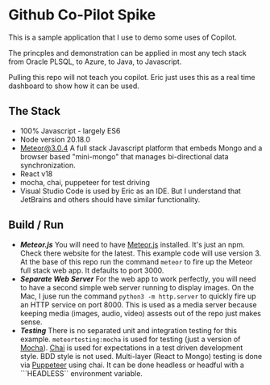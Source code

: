 # Github Co-Pilot Spike

This is a sample application that I use to demo some uses of Copilot.

The princples and demonstration can be applied in most any tech stack from Oracle PLSQL, to Azure, to Java, to Javascript.

Pulling this repo will not teach you copilot. Eric just uses this as a real time dashboard to show how it can be used.

## The Stack
- 100% Javascript - largely ES6
- Node version 20.18.0
- [Meteor@3.0.4](https://v3-docs.meteor.com/) A full stack Javascript platform that embeds Mongo and a browser based "mini-mongo" that manages bi-directional data synchronization.
- React v18
- mocha, chai, puppeteer for test driving
- Visual Studio Code is used by Eric as an IDE. But I understand that JetBrains and others should have similar functionality.


## Build / Run
- ***Meteor.js*** You will need to have [Meteor.js](https://v3-docs.meteor.com/) installed. It's just an npm. Check there website for the latest. This example code will use version 3. At the base of this repo run the command ```meteor``` to fire up the Meteor full stack web app. It defaults to port 3000.
- ***Separate Web Server*** For the web app to work perfectly, you will need to have a second simple web server running to display images. On the Mac, I juse run the command ```python3 -m http.server``` to quickly fire up an HTTP service on port 8000. This is used as a media server because keeping media (images, audio, video) assests out of the repo just makes sense.
- ***Testing*** There is no separated unit and integration testing for this example. ```meteortesting:mocha``` is used for testing (just a version of [Mocha](https://mochajs.org/)). [Chai](https://www.chaijs.com/) is used for expectations in a test driven development style. BDD style is not used. Multi-layer (React to Mongo) testing is done via [Puppeteer](https://pptr.dev/) using chai. It can be done headless or headful with a ```HEADLESS`` environment variable.

